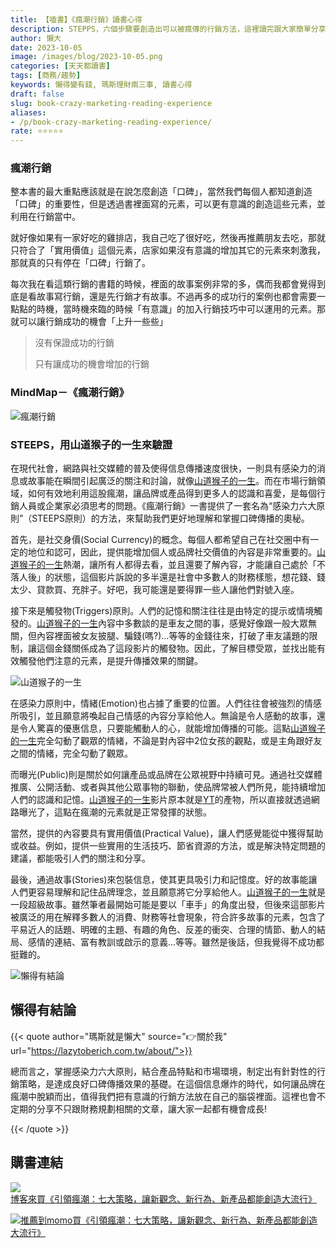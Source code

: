 ```yaml
---
title: 【嗑書】《瘋潮行銷》讀書心得
description: STEPPS，六個步驟要創造出可以被瘋傳的行銷方法，這裡讀完跟大家簡單分享，我不是一個單純的理財部落客，什麼書我都會讀，讀完了分享出來如果對你有幫助，也希望你可以給我一些回饋。
author: 懶大
date: 2023-10-05
image: /images/blog/2023-10-05.png
categories: [天天都讀書]
tags: [商務/趨勢]
keywords: 懶得變有錢, 瑪斯理財兩三事, 讀書心得
draft: false
slug: book-crazy-marketing-reading-experience
aliases:
- /p/book-crazy-marketing-reading-experience/
rate: ⭐️⭐️⭐️⭐️⭐️
---
```

### 瘋潮行銷
整本書的最大重點應該就是在說怎麼創造「口碑」，當然我們每個人都知道創造「口碑」的重要性，但是透過書裡面寫的元素，可以更有意識的創造這些元素，並利用在行銷當中。

就好像如果有一家好吃的雞排店，我自己吃了很好吃，然後再推薦朋友去吃，那就只符合了「實用價值」這個元素，店家如果沒有意識的增加其它的元素來刺激我，那就真的只有停在「口碑」行銷了。

每次我在看這類行銷的書籍的時候，裡面的故事案例非常的多，偶而我都會覺得到底是看故事寫行銷，還是先行銷才有故事。不過再多的成功行的案例也都會需要一點點的時機，當時機來臨的時候「有意識」的加入行銷技巧中可以運用的元素。那就可以讓行銷成功的機會「上升一些些」

> 沒有保證成功的行銷
> 
> 只有讓成功的機會增加的行銷
> 

### MindMap－《瘋潮行銷》

![瘋潮行銷](/images/blog/2023-10-05_1.png)

### STEEPS，用山道猴子的一生來驗證

在現代社會，網路與社交媒體的普及使得信息傳播速度很快，一則具有感染力的消息或故事能在瞬間引起廣泛的關注和討論，就像[山道猴子的一生](https://www.google.com/search?q=%E5%B1%B1%E9%81%93%E7%8C%B4%E5%AD%90%E7%9A%84%E4%B8%80%E7%94%9F&rlz=1C1ONGR_zh-TWTW1077TW1077&oq=%E5%B1%B1%E9%81%93%E7%8C%B4%E5%AD%90%E7%9A%84%E4%B8%80%E7%94%9F&gs_lcrp=EgZjaHJvbWUqCggAEAAY4wIYgAQyCggAEAAY4wIYgAQyBwgBEC4YgAQyBggCEEUYOzIGCAMQRRg7MgcIBBAAGIAEMgcIBRAAGIAEMgYIBhBFGD0yBggHEEUYPdIBCDI5NjNqMGo3qAIAsAIA&sourceid=chrome&ie=UTF-8)。而在市場行銷領域，如何有效地利用這股瘋潮，讓品牌或產品得到更多人的認識和喜愛，是每個行銷人員或企業家必須思考的問題。《瘋潮行銷》一書提供了一套名為“感染力六大原則”（STEEPS原則）的方法，來幫助我們更好地理解和掌握口碑傳播的奧秘。

首先，是社交身價(Social Currency)的概念。每個人都希望自己在社交圈中有一定的地位和認可，因此，提供能增加個人或品牌社交價值的內容是非常重要的。[山道猴子的一生](https://www.google.com/search?q=%E5%B1%B1%E9%81%93%E7%8C%B4%E5%AD%90%E7%9A%84%E4%B8%80%E7%94%9F&rlz=1C1ONGR_zh-TWTW1077TW1077&oq=%E5%B1%B1%E9%81%93%E7%8C%B4%E5%AD%90%E7%9A%84%E4%B8%80%E7%94%9F&gs_lcrp=EgZjaHJvbWUqCggAEAAY4wIYgAQyCggAEAAY4wIYgAQyBwgBEC4YgAQyBggCEEUYOzIGCAMQRRg7MgcIBBAAGIAEMgcIBRAAGIAEMgYIBhBFGD0yBggHEEUYPdIBCDI5NjNqMGo3qAIAsAIA&sourceid=chrome&ie=UTF-8)熱潮，讓所有人都得去看，並且還要了解內容，才能讓自己處於「不落人後」的狀態，這個影片訴說的多半還是社會中多數人的財務樣態，想花錢、錢太少、貸款買、充胖子。好吧，我可能還是要得罪一些人讓他們對號入座。

接下來是觸發物(Triggers)原則。人們的記憶和關注往往是由特定的提示或情境觸發的。[山道猴子的一生](https://www.google.com/search?q=%E5%B1%B1%E9%81%93%E7%8C%B4%E5%AD%90%E7%9A%84%E4%B8%80%E7%94%9F&rlz=1C1ONGR_zh-TWTW1077TW1077&oq=%E5%B1%B1%E9%81%93%E7%8C%B4%E5%AD%90%E7%9A%84%E4%B8%80%E7%94%9F&gs_lcrp=EgZjaHJvbWUqCggAEAAY4wIYgAQyCggAEAAY4wIYgAQyBwgBEC4YgAQyBggCEEUYOzIGCAMQRRg7MgcIBBAAGIAEMgcIBRAAGIAEMgYIBhBFGD0yBggHEEUYPdIBCDI5NjNqMGo3qAIAsAIA&sourceid=chrome&ie=UTF-8)內容中多數談的是車友之間的事，感覺好像跟一般大眾無關，但內容裡面被女友披腿、騙錢(嗎?)…等等的金錢往來，打破了車友議題的限制，讓這個金錢關係成為了這段影片的觸發物。因此，了解目標受眾，並找出能有效觸發他們注意的元素，是提升傳播效果的關鍵。

![山道猴子的一生](/images/blog/2023-10-05_2.png)

在感染力原則中，情緒(Emotion)也占據了重要的位置。人們往往會被強烈的情感所吸引，並且願意將喚起自己情感的內容分享給他人。無論是令人感動的故事，還是令人驚喜的優惠信息，只要能觸動人的心，就能增加傳播的可能。這點[山道猴子的一生](https://www.google.com/search?q=%E5%B1%B1%E9%81%93%E7%8C%B4%E5%AD%90%E7%9A%84%E4%B8%80%E7%94%9F&rlz=1C1ONGR_zh-TWTW1077TW1077&oq=%E5%B1%B1%E9%81%93%E7%8C%B4%E5%AD%90%E7%9A%84%E4%B8%80%E7%94%9F&gs_lcrp=EgZjaHJvbWUqCggAEAAY4wIYgAQyCggAEAAY4wIYgAQyBwgBEC4YgAQyBggCEEUYOzIGCAMQRRg7MgcIBBAAGIAEMgcIBRAAGIAEMgYIBhBFGD0yBggHEEUYPdIBCDI5NjNqMGo3qAIAsAIA&sourceid=chrome&ie=UTF-8)完全勾動了觀眾的情緒，不論是對內容中2位女孩的觀點，或是主角跟好友之間的情緒，完全勾動了觀眾。

而曝光(Public)則是關於如何讓產品或品牌在公眾視野中持續可見。通過社交媒體推廣、公開活動、或者與其他公眾事物的聯動，使品牌常被人們所見，能持續增加人們的認識和記憶。[山道猴子的一生](https://www.google.com/search?q=%E5%B1%B1%E9%81%93%E7%8C%B4%E5%AD%90%E7%9A%84%E4%B8%80%E7%94%9F&rlz=1C1ONGR_zh-TWTW1077TW1077&oq=%E5%B1%B1%E9%81%93%E7%8C%B4%E5%AD%90%E7%9A%84%E4%B8%80%E7%94%9F&gs_lcrp=EgZjaHJvbWUqCggAEAAY4wIYgAQyCggAEAAY4wIYgAQyBwgBEC4YgAQyBggCEEUYOzIGCAMQRRg7MgcIBBAAGIAEMgcIBRAAGIAEMgYIBhBFGD0yBggHEEUYPdIBCDI5NjNqMGo3qAIAsAIA&sourceid=chrome&ie=UTF-8)影片原本就是[YT](https://www.youtube.com/@EricDuan)的產物，所以直接就透過網路曝光了，這點在瘋潮的元素就是正常發揮的狀態。

當然，提供的內容要具有實用價值(Practical Value)，讓人們感覺能從中獲得幫助或收益。例如，提供一些實用的生活技巧、節省資源的方法，或是解決特定問題的建議，都能吸引人們的關注和分享。

最後，通過故事(Stories)來包裝信息，使其更具吸引力和記憶度。好的故事能讓人們更容易理解和記住品牌理念，並且願意將它分享給他人。[山道猴子的一生](https://www.google.com/search?q=%E5%B1%B1%E9%81%93%E7%8C%B4%E5%AD%90%E7%9A%84%E4%B8%80%E7%94%9F&rlz=1C1ONGR_zh-TWTW1077TW1077&oq=%E5%B1%B1%E9%81%93%E7%8C%B4%E5%AD%90%E7%9A%84%E4%B8%80%E7%94%9F&gs_lcrp=EgZjaHJvbWUqCggAEAAY4wIYgAQyCggAEAAY4wIYgAQyBwgBEC4YgAQyBggCEEUYOzIGCAMQRRg7MgcIBBAAGIAEMgcIBRAAGIAEMgYIBhBFGD0yBggHEEUYPdIBCDI5NjNqMGo3qAIAsAIA&sourceid=chrome&ie=UTF-8)就是一段超級故事。雖然筆者最開始可能是要以「車手」的角度出發，但後來這部影片被廣泛的用在解釋多數人的消費、財務等社會現象，符合許多故事的元素，包含了平易近人的話題、明確的主題、有趣的角色、反差的衝突、合理的情節、動人的結局、感情的連結、富有教訓或啟示的意義…等等。雖然是後話，但我覺得不成功都挺難的。




![懶得有結論](/images/blog/lazytobeconclude.svg)
## 懶得有結論

{{< quote author="瑪斯就是懶大" source="👉關於我" url="https://lazytoberich.com.tw/about/">}}
    
總而言之，掌握感染力六大原則，結合產品特點和市場環境，制定出有針對性的行銷策略，是達成良好口碑傳播效果的基礎。在這個信息爆炸的時代，如何讓品牌在瘋潮中脫穎而出，值得我們把有意識的行銷方法放在自己的腦袋裡面。這裡也會不定期的分享不只跟財務規劃相關的文章，讓大家一起都有機會成長!

{{< /quote >}}

## 購書連結
[![博客來買《引領瘋潮：七大策略，讓新觀念、新行為、新產品都能創造大流行》](books.png)](https://www.books.com.tw/exep/assp.php/shamangels/products/0010916439?utm_source=shamangels&utm_medium=ap-books&utm_content=recommend&utm_campaign=ap-202406)

[![推薦到momo買《引領瘋潮：七大策略，讓新觀念、新行為、新產品都能創造大流行》](momobooks.png)](https://www.momoshop.com.tw/goods/GoodsDetail.jsp?i_code=8948985&Area=search&oid=1_1&cid=index&kw=%E7%98%8B%E6%BD%AE%E8%A1%8C%E9%8A%B7&memid=6000021729&cid=apuad&oid=1&osm=league)
